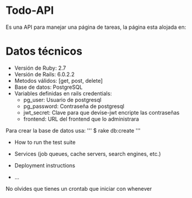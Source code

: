 # Todo-API

Es una API para manejar una página de tareas, la página esta alojada en: 

# Datos técnicos

* Versión de Ruby: 2.7
* Versión de Rails: 6.0.2.2
* Metodos válidos: [get, post, delete]
* Base de datos: PostgreSQL
* Variables definidas en rails credentials:
  * pg_user: Usuario de postgresql
  * pg_password: Contraseña de postgresql
  * jwt_secret: Clave para que devise-jwt encripte las contraseñas
  * frontend: URL del frontend que lo administrara

Para crear la base de datos usa:
'''
$ rake db:create
'''

* How to run the test suite

* Services (job queues, cache servers, search engines, etc.)

* Deployment instructions

* ...

No olvides que tienes un crontab que iniciar con whenever